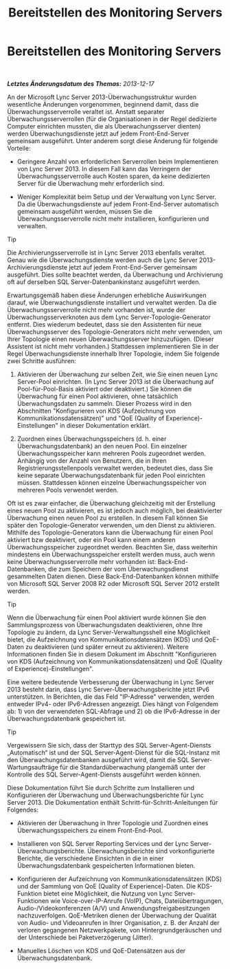 ﻿---
title: Bereitstellen des Monitoring Servers
TOCTitle: Bereitstellen des Monitoring Servers
ms:assetid: 117f4a3e-0670-4388-a553-b9854921145f
ms:mtpsurl: https://technet.microsoft.com/de-de/library/Gg398199(v=OCS.15)
ms:contentKeyID: 49293217
ms.date: 05/19/2016
mtps_version: v=OCS.15
ms.translationtype: HT
---

# Bereitstellen des Monitoring Servers

 

_**Letztes Änderungsdatum des Themas:** 2013-12-17_

An der Microsoft Lync Server 2013-Überwachungsstruktur wurden wesentliche Änderungen vorgenommen, beginnend damit, dass die Überwachungsserverrolle veraltet ist. Anstatt separater Überwachungsserverrollen (für die Organisationen in der Regel dedizierte Computer einrichten mussten, die als Überwachungsserver dienten) werden Überwachungsdienste jetzt auf jedem Front-End-Server gemeinsam ausgeführt. Unter anderem sorgt diese Änderung für folgende Vorteile:

  - Geringere Anzahl von erforderlichen Serverrollen beim Implementieren von Lync Server 2013. In diesem Fall kann das Verringern der Überwachungsserverrolle auch Kosten sparen, da keine dedizierten Server für die Überwachung mehr erforderlich sind.

  - Weniger Komplexität beim Setup und der Verwaltung von Lync Server. Da die Überwachungsdienste auf jedem Front-End-Server automatisch gemeinsam ausgeführt werden, müssen Sie die Überwachungsserverrolle nicht mehr installieren, konfigurieren und verwalten.


> [!TIP]
> Die Archivierungsserverrolle ist in Lync Server 2013 ebenfalls veraltet. Genau wie die Überwachungsdienste werden auch die Lync Server 2013-Archivierungsdienste jetzt auf jedem Front-End-Server gemeinsam ausgeführt. Dies sollte beachtet werden, da Überwachung und Archivierung oft auf derselben SQL Server-Datenbankinstanz ausgeführt werden.



Erwartungsgemäß haben diese Änderungen erhebliche Auswirkungen darauf, wie Überwachungsdienste installiert und verwaltet werden. Da die Überwachungsserverrolle nicht mehr vorhanden ist, wurde der Überwachungsserverknoten aus dem Lync Server-Topologie-Generator entfernt. Dies wiederum bedeutet, dass sie den Assistenten für neue Überwachungsserver des Topologie-Generators nicht mehr verwenden, um Ihrer Topologie einen neuen Überwachungsserver hinzuzufügen. (Dieser Assistent ist nicht mehr vorhanden.) Stattdessen implementieren Sie in der Regel Überwachungsdienste innerhalb Ihrer Topologie, indem Sie folgende zwei Schritte ausführen:

1.  Aktivieren der Überwachung zur selben Zeit, wie Sie einen neuen Lync Server-Pool einrichten. (In Lync Server 2013 ist die Überwachung auf Pool-für-Pool-Basis aktiviert oder deaktiviert.) Sie können die Überwachung für einen Pool aktivieren, ohne tatsächlich Überwachungsdaten zu sammeln. Dieser Prozess wird in den Abschnitten "Konfigurieren von KDS (Aufzeichnung von Kommunikationsdatensätzen)" und "QoE (Quality of Experience)-Einstellungen" in dieser Dokumentation erklärt.

2.  Zuordnen eines Überwachungsspeichers (d. h. einer Überwachungsdatenbank) an den neuen Pool. Ein einzelner Überwachungsspeicher kann mehreren Pools zugeordnet werden. Anhängig von der Anzahl von Benutzern, die in Ihren Registrierungsstellenpools verwaltet werden, bedeutet dies, dass Sie keine separate Überwachungsdatenbank für jeden Pool einrichten müssen. Stattdessen können einzelne Überwachungsspeicher von mehreren Pools verwendet werden.

Oft ist es zwar einfacher, die Überwachung gleichzeitig mit der Erstellung eines neuen Pool zu aktivieren, es ist jedoch auch möglich, bei deaktivierter Überwachung einen neuen Pool zu erstellen. In diesem Fall können Sie später den Topologie-Generator verwenden, um den Dienst zu aktivieren. Mithilfe des Topologie-Generators kann die Überwachung für einen Pool aktiviert bzw deaktiviert, oder ein Pool kann einem anderen Überwachungsspeicher zugeordnet werden. Beachten Sie, dass weiterhin mindestens ein Überwachungsspeicher erstellt werden muss, auch wenn keine Überwachungsserverrolle mehr vorhanden ist: Back-End-Datenbanken, die zum Speichern der vom Überwachungsdienst gesammelten Daten dienen. Diese Back-End-Datenbanken können mithilfe von Microsoft SQL Server 2008 R2 oder Microsoft SQL Server 2012 erstellt werden.


> [!TIP]
> Wenn die Überwachung für einen Pool aktiviert wurde können Sie den Sammlungsprozess von Überwachungsdaten deaktivieren, ohne Ihre Topologie zu ändern, da Lync Server-Verwaltungsshell eine Möglichkeit bietet, die Aufzeichnung von Kommunikationsdatensätzen (KDS) und QoE-Daten zu deaktivieren (und später erneut zu aktivieren). Weitere Informationen finden Sie in diesem Dokument im Abschnitt "Konfigurieren von KDS (Aufzeichnung von Kommunikationsdatensätzen) und QoE (Quality of Experience)-Einstellungen".



Eine weitere bedeutende Verbesserung der Überwachung in Lync Server 2013 besteht darin, dass Lync Server-Überwachungsberichte jetzt IPv6 unterstützen. In Berichten, die das Feld "IP-Adresse" verwenden, werden entweder IPv4- oder IPv6-Adressen angezeigt. Dies hängt von Folgendem ab: 1) von der verwendeten SQL-Abfrage und 2) ob die IPv6-Adresse in der Überwachungsdatenbank gespeichert ist.


> [!TIP]
> Vergewissern Sie sich, dass der Starttyp des SQL Server-Agent-Diensts „Automatisch“ ist und der SQL Server-Agent-Dienst für die SQL-Instanz mit den Überwachungsdatenbanken ausgeführt wird, damit die SQL Server-Wartungsaufträge für die Standardüberwachung plangemäß unter der Kontrolle des SQL Server-Agent-Diensts ausgeführt werden können.



Diese Dokumentation führt Sie durch Schritte zum Installieren und Konfigurieren der Überwachung und Überwachungsberichte für Lync Server 2013. Die Dokumentation enthält Schritt-für-Schritt-Anleitungen für Folgendes:

  - Aktivieren der Überwachung in Ihrer Topologie und Zuordnen eines Überwachungsspeichers zu einem Front-End-Pool.

  - Installieren von SQL Server Reporting Services und der Lync Server-Überwachungsberichte. Überwachungsberichte sind vorkonfigurierte Berichte, die verschiedene Einsichten in die in einer Überwachungsdatenbank gespeicherten Informationen bieten.

  - Konfigurieren der Aufzeichnung von Kommunikationsdatensätzen (KDS) und der Sammlung von QoE (Quality of Experience)-Daten. Die KDS-Funktion bietet eine Möglichkeit, die Nutzung von Lync Server-Funktionen wie Voice-over-IP-Anrufe (VoIP), Chats, Dateiübertragungen, Audio-/Videokonferenzen (A/V) und Anwendungsfreigabesitzungen nachzuverfolgen. QoE-Metriken dienen der Überwachung der Qualität von Audio- und Videoanrufen in Ihrer Organisation, z. B. der Anzahl der verloren gegangenen Netzwerkpakete, von Hintergrundgeräuschen und der Unterschiede bei Paketverzögerung (Jitter).

  - Manuelles Löschen von KDS und QoE-Datensätzen aus der Überwachungsdatenbank.


